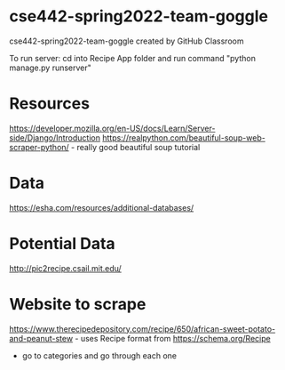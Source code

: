 # cse442-spring2022-team-goggle
cse442-spring2022-team-goggle created by GitHub Classroom

To run server: cd into Recipe App folder and run command "python manage.py runserver"

# Resources
https://developer.mozilla.org/en-US/docs/Learn/Server-side/Django/Introduction
https://realpython.com/beautiful-soup-web-scraper-python/ - really good beautiful soup tutorial
# Data
https://esha.com/resources/additional-databases/

# Potential Data
http://pic2recipe.csail.mit.edu/

# Website to scrape
https://www.therecipedepository.com/recipe/650/african-sweet-potato-and-peanut-stew - uses Recipe format from https://schema.org/Recipe
  - go to categories and go through each one
 

